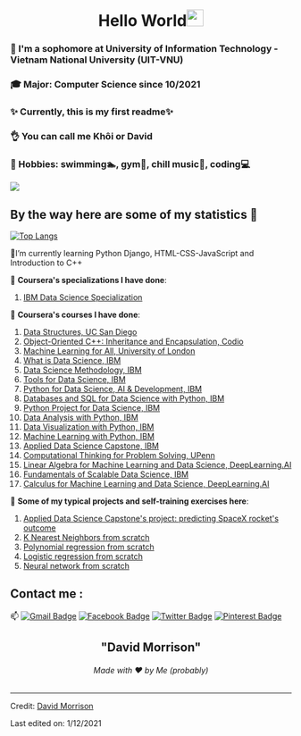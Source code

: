 <h1 align="center">Hello World<img src="https://github.com/souvikguria98/souvikguria98/blob/master/Hi.gif" width="30"> </h1>

### :school: I'm a sophomore at University of Information Technology - Vietnam National University (UIT-VNU)
### :mortar_board: Major: Computer Science since 10/2021
### :sparkles: Currently, this is my first readme:sparkles:
### :ok_hand: You can call me Khôi or David
### :heart_decoration: Hobbies: swimming:swimmer:, gym:muscle:, chill music:musical_score:, coding:computer:

<a href="https://www.youtube.com/watch?v=dQw4w9WgXcQ"><img src="https://user-images.githubusercontent.com/73097560/115834477-dbab4500-a447-11eb-908a-139a6edaec5c.gif"></a>

## By the way here are some of my statistics 🚀
[![Top Langs](https://github-readme-stats.vercel.app/api/top-langs/?username=davidmorrison-08-30)](https://github.com/davidmorrison-08-30/github-readme-stats)

🌱I’m currently learning Python Django, HTML-CSS-JavaScript and Introduction to C++

:memo: **Coursera's specializations I have done**:
1. <a href="https://coursera.org/share/72c78736f81262a20ae1bcfd772bff02">IBM Data Science Specialization</a>

:memo: **Coursera's courses I have done**:
1. <a href="https://coursera.org/share/365fbc553ff3ac1e044986ecc858e641">Data Structures, UC San Diego</a>
2. <a href="https://coursera.org/share/1a18785b3d46fbad4a6de58afd45f9f4">Object-Oriented C++: Inheritance and Encapsulation, Codio</a>
3. <a href="https://coursera.org/share/43fdb8cb43bd2b014282679a4c89b11b">Machine Learning for All, University of London</a>
4. <a href="https://coursera.org/share/94894c7b9de3f873c2300f47586de209">What is Data Science, IBM</a>
5. <a href="https://coursera.org/share/73e0d6302411a0a1f7822d54ac5c036c">Data Science Methodology, IBM</a>
6. <a href="https://coursera.org/share/ffab78762e90dc29b0f216c12b08a333">Tools for Data Science, IBM</a>
7. <a href="https://coursera.org/share/ff5c4b8b106c5db45e19dfacad168266">Python for Data Science, AI & Development, IBM</a>
8. <a href="https://coursera.org/share/a9bc8231a8665ebde2c1b943ed8c6971">Databases and SQL for Data Science with Python, IBM</a>
9. <a href="https://coursera.org/share/99b90f8ad470d6d6a0ac367094fbf84a">Python Project for Data Science, IBM</a>
10. <a href="https://coursera.org/share/81fe329774cc884f2e5b11faf40f4136">Data Analysis with Python, IBM</a>
11. <a href="https://coursera.org/share/036e8f2b3aa75bdd18958e9dc0763352">Data Visualization with Python, IBM</a>
12. <a href="https://coursera.org/share/6cd61ee536832055d5904cbd0630d027">Machine Learning with Python, IBM</a>
13. <a href="https://coursera.org/share/d94f0fcfc7fcd22ff9ce037f5931f85a">Applied Data Science Capstone, IBM</a>
14. <a href="https://coursera.org/share/46647299e1af61a6257c2fb96c313f5c">Computational Thinking for Problem Solving, UPenn</a>
15. <a href="https://coursera.org/share/343cd67bd47410358419491f14aa12d1">Linear Algebra for Machine Learning and Data Science, DeepLearning.AI</a>
16. <a href="https://coursera.org/share/5ff3d35d91735039a0fa421cec49b524">Fundamentals of Scalable Data Science, IBM</a>
17. <a href="https://coursera.org/share/099cd818856727d4875cb07b49d57497">Calculus for Machine Learning and Data Science, DeepLearning.AI</a>

:memo: **Some of my typical projects and self-training exercises here**:
      
   1. <a href="https://github.com/davidmorrison-08-30/Rocket-Landing-Outcome-Prediction">Applied Data Science Capstone's project: predicting SpaceX rocket's outcome</a>
   2. <a href="https://github.com/davidmorrison-08-30/KNN-FROM-SCRATCH">K Nearest Neighbors from scratch</a>
   3. <a href="https://github.com/davidmorrison-08-30/Polynomial-regression-from-scratch">Polynomial regression from scratch</a>
   4. <a href="https://github.com/davidmorrison-08-30/Logistic-Regression-from-scratch">Logistic regression from scratch</a>
   5. <a href="https://github.com/davidmorrison-08-30/Neural-network-from-scratch">Neural network from scratch</a>


## Contact me : 
📫 [![Gmail Badge](https://img.shields.io/badge/-21521009@gm.uit.edu.vn-blue?style=flat-roundedrectangle&logo=Gmail&logoColor=white&link=mailto:asthiseta@gmail.com)](asthiseta@gmail.com)
[![Facebook Badge](https://img.shields.io/badge/-Khôi_Nguyễn_-E4405F?style=flat-roundedrectangle&logo=facebook&logoColor=white&link=https://www.facebook.com/khoidavidne/)](https://www.facebook.com/khoidavidne/)
[![Twitter Badge](https://img.shields.io/badge/-David_Ng_-E4405F?style=flat-roundedrectangle&logo=twitter&logoColor=white&link=https://twitter.com/DavidNg81364148)](https://twitter.com/DavidNg81364148)
[![Pinterest Badge](https://img.shields.io/badge/-david_morrison_-E4405F?style=flat-roundedrectangle&logo=pinterest&logoColor=white&link=https://www.pinterest.com/khoisupercf/_saved/)](https://www.pinterest.com/khoisupercf/_saved/)

<h2 align="center">"David Morrison"</h2>
<h6 align="center">Made with ❤️ by Me (probably)</h6>

------
Credit: [David Morrison](https://github.com/davidmorrison-08-30/)

Last edited on: 1/12/2021

